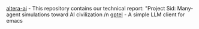 [altera-ai](https://github.com/altera-al/project-sid) - This repository contains our technical report: "Project Sid: Many-agent simulations toward AI civilization /n
[gptel](https://github.com/karthink/gptel) - A simple LLM client for emacs

